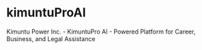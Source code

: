 # kimuntuProAI
Kimuntu Power Inc. - KimuntuPro AI - Powered Platform for Career, Business, and Legal Assistance
